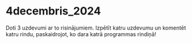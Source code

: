# 4decembris_2024
Doti 3 uzdevumi ar to risinājumiem. Izpētīt katru uzdevumu un komentēt katru rindu, paskaidrojot, ko dara katrā programmas rindiņā!
